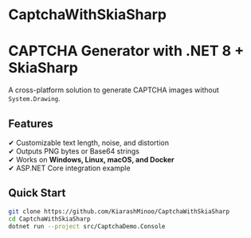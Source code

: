 # CaptchaWithSkiaSharp

# CAPTCHA Generator with .NET 8 + SkiaSharp  
A cross-platform solution to generate CAPTCHA images without `System.Drawing`.  

## Features  
✔ Customizable text length, noise, and distortion  
✔ Outputs PNG bytes or Base64 strings  
✔ Works on **Windows, Linux, macOS, and Docker**  
✔ ASP.NET Core integration example  

## Quick Start  
```bash
git clone https://github.com/KiarashMinoo/CaptchaWithSkiaSharp
cd CaptchaWithSkiaSharp
dotnet run --project src/CaptchaDemo.Console
